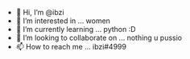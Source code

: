 - 👋 Hi, I’m @ibzi
- 👀 I’m interested in ... women
- 🌱 I’m currently learning ... python :D
- 💞️ I’m looking to collaborate on ... nothing u pussio
- 📫 How to reach me ... ibzi#4999

<!---
ibzi/ibzi is a ✨ special ✨ repository because its `README.md` (this file) appears on your GitHub profile.
You can click the Preview link to take a look at your changes.
--->
